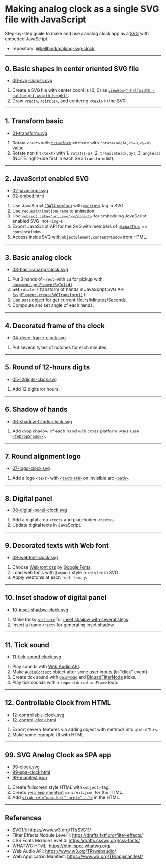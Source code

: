 # Making analog clock as a single SVG file with JavaScript

Step-by-step guide to make and use a analog clock app as a [SVG](https://www.w3.org/TR/SVG11/) with embeded JavaScript.

<object data="99-clock.svg"></object>

- repository: [@bellbind/making-svg-clock](https://github.com/bellbind/making-svg-clock)

-----

## 0. Basic shapes in center oriented SVG file

- [00-svg-shapes.svg](00-svg-shapes.svg)

1. Create a SVG file with center coord is (0, 0) as [`viewBox="-halfwidth -halfheight wwidth height"`](https://www.w3.org/TR/SVG11/single-page.html#coords-ViewBoxAttribute).
2. Draw [`<rect>`](https://www.w3.org/TR/SVG11/single-page.html#shapes-RectElement), [`<circle>`](https://www.w3.org/TR/SVG11/single-page.html#shapes-CircleElement), and centering [`<text>`](https://www.w3.org/TR/SVG11/single-page.html#text-TextElement) in the SVG .

<object data="00-svg-shapes.svg"></object>

-----

## 1. Transform basic

- [01-transform.svg](01-transform.svg)

1. Rotate `<rect>` with [`transform`](https://www.w3.org/TR/SVG11/single-page.html#coords-TransformAttribute) attribute with `rotate(angle,cx=0,cy=0)` value.
2. Rotate non tilt `<text>` with 1. `rotate(-a)`, 2. `translate(dx,dy)`, 3. `angle(a)` (NOTE: right-side first in each SVG `transform` list).

<object data="01-transform.svg"></object>

-----

## 2. JavaScript enabled SVG

- [02-javascript.svg](02-javascript.svg)
- [02-embed.html](02-embed.html)

1. Use JavaScript [`CDATA` section](https://en.wikipedia.org/wiki/CDATA) with [`<script>`](https://www.w3.org/TR/SVG11/single-page.html#script-ScriptElement) tag in SVG.
2. Use [`requestAnimationFrame`](https://html.spec.whatwg.org/multipage/imagebitmap-and-animations.html#dom-animationframeprovider-requestanimationframe) to animation
3. Use [`<object data="url.svg"></object>`](https://html.spec.whatwg.org/multipage/iframe-embed-object.html#the-object-element) for embedding JavaScript enabled SVG (not `<img>`).
4. Export JavaScript API for the SVG with members of [`globalThis`](https://developer.mozilla.org/en-US/docs/Web/JavaScript/Reference/Global_Objects/globalThis) == `contentWindow`.
5. Access inside SVG with `objectElement.contentWindow` from HTML.

<object data="02-javascript.svg"></object>

-----

## 3. Basic analog clock

- [03-basic-analog-clock.svg](03-basic-analog-clock.svg)

1. Put 3 hands of `<rect>`with `id` for pickup with [`document.getElementById(id)`](https://developer.mozilla.org/en-US/docs/Web/API/Document/getElementById).
2. Set `rotate()` transform of hands in JavaScript SVG API ([`svgElement.createSVGTransform()`](https://www.w3.org/TR/SVG11/single-page.html#struct-__svg__SVGSVGElement__createSVGTransform) ).
3. Use [`Date`](https://developer.mozilla.org/en-US/docs/Web/JavaScript/Reference/Global_Objects/Date) object for get current Hours/Minutes/Seconds.
4. Compoute and set angle of each hands.

<object data="03-basic-analog-clock.svg"></object>

-----

## 4. Decorated frame of the clock

- [04-deco-frame-clock.svg](04-deco-frame-clock.svg)

1. Put several types of notches for each minutes.

<object data="04-deco-frame-clock.svg"></object>

-----

## 5. Round of 12-hours digits

- [05-12digits-clock.svg](05-12digits-clock.svg)

1. Add 12 digits for hours.

<object data="05-12digits-clock.svg"></object>

-----

## 6. Shadow of hands

- [06-shadow-hands-clock.svg](06-shadow-hands-clock.svg)

1. Add drop shadow of each hand with cross platform ways (use [`<feDropShadow>`](https://drafts.fxtf.org/filter-effects/#feDropShadowElement)).

<object data="06-shadow-hands-clock.svg"></object>

-----

## 7. Round alignment logo 

- [07-logo-clock.svg](07-logo-clock.svg)

1. Add a logo `<text>` with [`<textPath>`](https://www.w3.org/TR/SVG11/single-page.html#text-TextPathElement) on invisible arc [`<path>`](https://www.w3.org/TR/SVG11/single-page.html#paths-PathElement).

<object data="07-logo-clock.svg"></object>

-----

## 8. Digital panel

- [08-digital-panel-clock.svg](08-digital-panel-clock.svg)

1. Add a digital area `<rect>` and placeholder `<text>`s.
2. Update digital texts in JavaScript.

<object data="08-digital-panel-clock.svg"></object>

-----

## 9. Decorated texts with Web font

- [09-webfont-clock.svg](09-webfont-clock.svg)

1. Choose [Web font css](https://drafts.csswg.org/css-fonts/#font-face-rule) by [Google Fonts](https://fonts.google.com/).
2. Load web fonts with `@import` style in `<style>` in SVG .
3. Apply webfonts at each `font-family`.

<object data="09-webfont-clock.svg"></object>

-----

## 10. Inset shadow of digital panel

- [10-inset-shadow-clock.svg](10-inset-shadow-clock.svg)

1. Make tricky [`<filter>`](https://www.w3.org/TR/SVG11/single-page.html#filters-FilterElement) for [inset shadow with several steps](http://jsfiddle.net/kkPM4/).
2. Insert a frame `<rect>` for generating inset shadow.

<object data="10-inset-shadow-clock.svg"></object>

-----

## 11. Tick sound

- [11-tick-sound-clock.svg](11-tick-sound-clock.svg)

1. Play sounds with [Web Audio API](https://www.w3.org/TR/webaudio/).
2. Make [`AudioContext`](https://www.w3.org/TR/webaudio/#AudioContext) object after some user inputs (in "click" event).
3. Create tick sound with [`GainNode`](https://www.w3.org/TR/webaudio/#gainnode) and [BiquadFilterNode](https://www.w3.org/TR/webaudio/#biquadfilternode) tricks.
4. Play tick sounds within `requestAnimationFrame` loop.

<object data="11-tick-sound-clock.svg"></object>

-----

## 12. Controllable Clock from HTML

- [12-controllable-clock.svg](12-controllable-clock.svg)
- [12-control-clock.html](12-control-clock.html)

1. Export several features via adding object with methods into `globalThis`.
2. Make some example UI with HTML.

<object data="12-control-clock.html" width="340" height="400"></object>

-----

## 99. SVG Analog Clock as SPA app

- [99-clock.svg](99-clock.svg)
- [99-spa-clock.html](99-spa-clock.html)
- [99-manifest.json](99-manifest.json)

1. Create fullscreen style HTML with `<object>` tag.
2. Create [web app manifest](https://www.w3.org/TR/appmanifest/) `manifest.json` for the HTML.
3. Add [`<link rel="manifest" href="...">`](https://www.w3.org/TR/appmanifest/#using-a-link-element-to-link-to-a-manifest) in the HTML.

<object data="99-spa-clock.html" width="480" height="640"></object>

-----

## References

- SVG1.1: https://www.w3.org/TR/SVG11/
- Filter Effects Module Level 1: https://drafts.fxtf.org/filter-effects/
- CSS Fonts Module Level 4: https://drafts.csswg.org/css-fonts/
- WHATWG HTML: https://html.spec.whatwg.org/
- Web Audio API: https://www.w3.org/TR/webaudio/
- Web Application Manifest: https://www.w3.org/TR/appmanifest/

